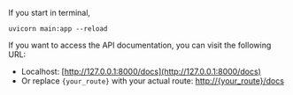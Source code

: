 If you start in terminal,

`uvicorn main:app --reload`

If you want to access the API documentation, you can visit the following URL:

- Localhost: [http://127.0.0.1:8000/docs](http://127.0.0.1:8000/docs)
- Or replace `{your_route}` with your actual route: [http://{your_route}/docs](http://{your_route}/docs)
